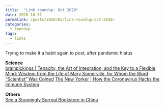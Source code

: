 ```yaml
---
title:  "Link roundup: Oct 2020"
date: 2020-10-31
permalink: /posts/2020/03/link-roundup-oct-2020/
categories: 
  - roundup
tags:
  - links
---
```


Trying to make it a habit again to post, after pandemic hiatus  
  
**Science**  
[brainpickings \| Tenacity, the Art of Integration, and the Key to a Flexible Mind: Wisdom from the Life of Mary Somerville, for Whom the Word “Scientist” Was Coined](https://www.brainpickings.org/2020/10/20/mary-somerville/) 
[The New Yorker \| How the Coronavirus Hacks the Immune System](https://www.newyorker.com/magazine/2020/11/09/how-the-coronavirus-hacks-the-immune-system)  
  
**Others**  
[See a Stunningly Surreal Bookstore in China](https://www.smithsonianmag.com/smart-news/gorgeous-bookstore-china-creates-other-worldly-space-180976143/)  
